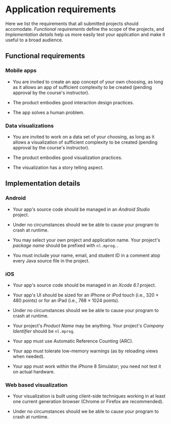 # Application requirements

Here we list the requirements that all submitted projects should accomodate. *Functional requirements* define the scope of the projects, and *Implementation details* help us more easily test your application and make it useful to a broad audience.

## Functional requirements

### Mobile apps

- You are invited to create an app concept of your own choosing, as long as it allows an app of sufficient complexity to be created (pending approval by the course's instructor).

- The product embodies good interaction design practices.

- The app solves a human problem.

### Data visualizations

- You are invited to work on a data set of your choosing, as long as it allows a visualization of sufficient complexity to be created (pending approval by the course's instructor).

- The product embodies good visualization practices.

- The visualization has a story telling aspect.

## Implementation details

### Android

- Your app's source code should be managed in an *Android Studio* project.

- Under no circumstances should we be able to cause your program to crash at runtime.

- You may select your own project and application name. Your project's *package name* should be prefixed with `nl.mprog.`.

- You must include your name, email, and student ID in a comment atop every Java source file in the project.

### iOS

- Your app's source code should be managed in an *Xcode 6.1* project.

- Your app's UI should be sized for an iPhone or iPod touch (i.e., 320 &times; 480 points) or for an iPad (i.e., 768 &times; 1024 points).

- Under no circumstances should we be able to cause your program to crash at runtime.

- Your project's *Product Name* may be anything. Your project's *Company Identifier* should be `nl.mprog`.

- Your app must use Automatic Reference Counting (ARC).

- Your app must tolerate low-memory warnings (as by reloading views when needed).

- Your app must work within the iPhone 8 Simulator; you need not test it on actual hardware.

### Web based visualization

- Your visualization is built using client-side techniques working in at least one current generation browser (Chrome or Firefox are recommended).

- Under no circumstances should we be able to cause your program to crash at runtime.
